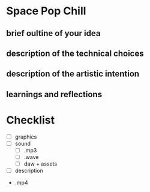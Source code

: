 # Space Pop Chill

## brief oultine of your idea

## description of the technical choices

## description of the artistic intention

## learnings and reflections



# Checklist

- [ ] graphics
- [ ] sound
  - [ ] .mp3
  - [ ] .wave
  - [ ] daw + assets
- [ ] description
- .mp4
